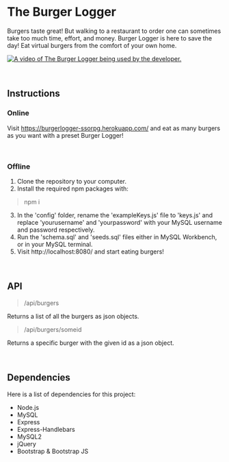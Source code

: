 # The Burger Logger

Burgers taste great! But walking to a restaurant to order one can sometimes take too much time, effort, and money. Burger Logger is here to save the day! Eat virtual burgers from the comfort of your own home.

[![A video of The Burger Logger being used by the developer.](https://img.youtube.com/vi/ND4lxZeycQY/0.jpg)](https://www.youtube.com/watch?v=ND4lxZeycQY)

<br>

<h2>Instructions</h2>

<h3>Online</h3>

Visit https://burgerlogger-ssorpg.herokuapp.com/ and eat as many burgers as you want with a preset Burger Logger!

<br>

<h3>Offline</h3>

1. Clone the repository to your computer.
2. Install the required npm packages with:

> npm i

3. In the 'config' folder, rename the 'exampleKeys.js' file to 'keys.js' and replace 'yourusername' and 'yourpassword' with your MySQL username and password respectively.
4. Run the 'schema.sql' and 'seeds.sql' files either in MySQL Workbench, or in your MySQL terminal.
5. Visit http://localhost:8080/ and start eating burgers!

<br>

<h2>API</h2>

> /api/burgers

Returns a list of all the burgers as json objects.

> /api/burgers/someid

Returns a specific burger with the given id as a json object.

<br>

<h2>Dependencies</h2>

Here is a list of dependencies for this project:

* Node.js
* MySQL
* Express
* Express-Handlebars
* MySQL2
* jQuery
* Bootstrap & Bootstrap JS
